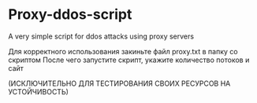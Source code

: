 # Proxy-ddos-script
A very simple script for ddos attacks using proxy servers

Для корректного использования закиньте файл proxy.txt в папку со скриптом
После чего запустите скрипт, укажите количество потоков и сайт

(ИСКЛЮЧИТЕЛЬНО ДЛЯ ТЕСТИРОВАНИЯ СВОИХ РЕСУРСОВ НА УСТОЙЧИВОСТЬ)
